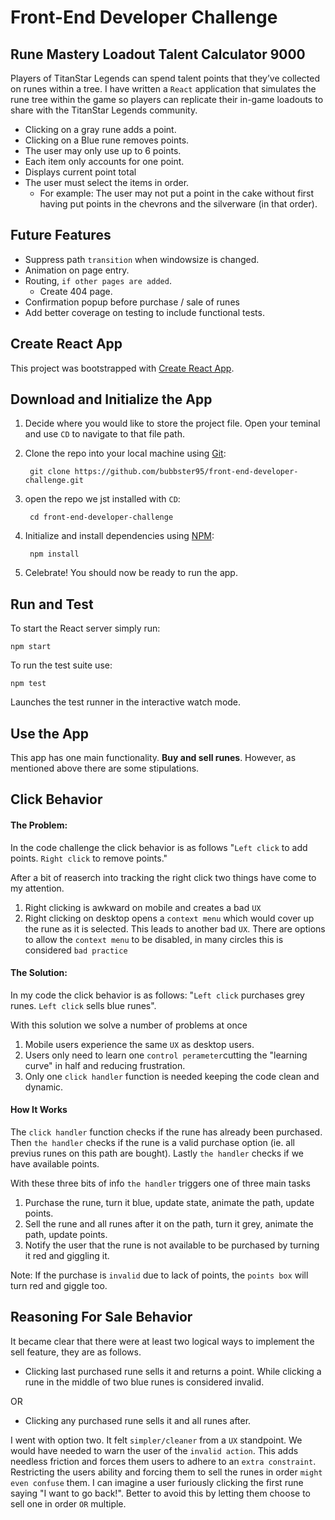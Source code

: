 # Front-End Developer Challenge

## Rune Mastery Loadout Talent Calculator 9000
Players of TitanStar Legends can spend talent points that they’ve collected on runes within a tree. I have written a `React` application that simulates the rune tree within the game so players can replicate their in-game loadouts to share with the TitanStar Legends community.

- Clicking on a gray rune adds a point.
- Clicking on a Blue rune removes points.
- The user may only use up to 6 points.
- Each item only accounts for one point.
- Displays current point total
- The user must select the items in order.
    - For example: The user may not put a point in the cake without first having put points in the chevrons and the silverware (in that order).

## Future Features
* Suppress path `transition` when windowsize is changed.
* Animation on page entry.
* Routing, `if other pages are added`.
    * Create 404 page.
* Confirmation popup before purchase / sale of runes
* Add better coverage on testing to include functional tests.

## Create React App

This project was bootstrapped with [Create React App](https://github.com/facebook/create-react-app).

## Download and Initialize the App

1) Decide where you would like to store the project file. Open your teminal and use `CD` to navigate to that file path.

2) Clone the repo into your local machine using [Git](https://git-scm.com/downloads):

        git clone https://github.com/bubbster95/front-end-developer-challenge.git

3) open the repo we jst installed with `CD`:

        cd front-end-developer-challenge

4) Initialize and install dependencies using [NPM](https://nodejs.org/en/download):

        npm install

5) Celebrate! You should now be ready to run the app.

## Run and Test

To start the React server simply run:
        
    npm start

To run the test suite use: 

    npm test

Launches the test runner in the interactive watch mode.

## Use the App

This app has one main functionality. <b>Buy and sell runes</b>. However, as mentioned above there are some stipulations. 

## Click Behavior

#### The Problem:
In the code challenge the click behavior is as follows "`Left click` to add points. `Right click` to remove points."

After a bit of reaserch into tracking the right click two things have come to my attention.

1) Right clicking is awkward on mobile and creates a bad `UX`
2) Right clicking on desktop opens a `context menu` which would cover up the rune as it is selected. This leads to another bad `UX`. There are options to allow the `context menu` to be disabled, in many circles this is considered `bad practice`

#### The Solution:
In my code the click behavior is as follows: "`Left click` purchases grey runes. `Left click` sells blue runes".

With this solution we solve a number of problems at once

1) Mobile users experience the same `UX` as desktop users.
2) Users only need to learn one `control perameter`cutting the "learning curve" in half and reducing frustration.
3) Only one `click handler` function is needed keeping the code clean and dynamic.

#### How It Works

The `click handler` function checks if the rune has already been purchased. Then `the handler` checks if the rune is a valid purchase option (ie. all previus runes on this path are bought). Lastly `the handler` checks if we have available points. 

With these three bits of info `the handler` triggers one of three main tasks

1) Purchase the rune, turn it blue, update state, animate the path, update points.
2) Sell the rune and all runes after it on the path, turn it grey, animate the path, update points.
3) Notify the user that the rune is not available to be purchased by turning it red and giggling it. 

Note: If the purchase is `invalid` due to lack of points, the `points box` will turn red and giggle too.


## Reasoning For Sale Behavior

It became clear that there were at least two logical ways to implement the sell feature, they are as follows.

* Clicking last purchased rune sells it and returns a point. While clicking a rune in the middle of two blue runes is considered invalid.

OR

* Clicking any purchased rune sells it and all runes after. 

I went with option two. It felt `simpler/cleaner` from a `UX` standpoint. We would have needed to warn the user of the `invalid action`. This adds needless friction and forces them users to adhere to an `extra constraint`. Restricting the users ability and forcing them to sell the runes in order `might even confuse` them. I can imagine a user furiously clicking the first rune saying "I want to go back!". Better to avoid this by letting them choose to sell one in order `OR` multiple.
